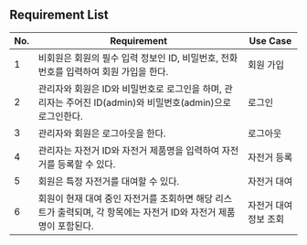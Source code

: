 ## Requirement List

| No. | Requirement | Use Case |
| --- | ----------- | -------- |
| 1 | 비회원은 회원의 필수 입력 정보인 ID, 비밀번호, 전화번호를 입력하여 회원 가입을 한다. | 회원 가입 |
| 2 | 관리자와 회원은 ID와 비밀번호로 로그인을 하며, 관리자는 주어진 ID(admin)와 비밀번호(admin)으로 로그인한다. | 로그인 |
| 3 | 관리자와 회원은 로그아웃을 한다. | 로그아웃 |
| 4 | 관리자는 자전거 ID와 자전거 제품명을 입력하여 자전거를 등록할 수 있다. | 자전거 등록 |
| 5 | 회원은 특정 자전거를 대여할 수 있다. | 자전거 대여 |
| 6 | 회원이 현재 대여 중인 자전거를 조회하면 해당 리스트가 출력되며, 각 항목에는 자전거 ID와 자전거 제품명이 포함된다. | 자전거 대여 정보 조회 |
